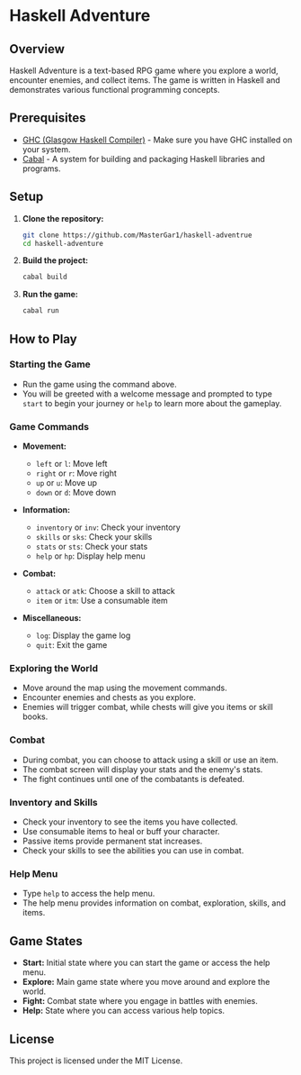 # Haskell Adventure

## Overview
Haskell Adventure is a text-based RPG game where you explore a world, encounter enemies, and collect items. The game is written in Haskell and demonstrates various functional programming concepts.

## Prerequisites
- [GHC (Glasgow Haskell Compiler)](https://www.haskell.org/ghc/) - Make sure you have GHC installed on your system.
- [Cabal](https://www.haskell.org/cabal/) - A system for building and packaging Haskell libraries and programs.

## Setup
1. **Clone the repository:**
    ```sh
    git clone https://github.com/MasterGar1/haskell-adventrue
    cd haskell-adventure
    ```

2. **Build the project:**
    ```sh
    cabal build
    ```

3. **Run the game:**
    ```sh
    cabal run
    ```

## How to Play
### Starting the Game
- Run the game using the command above.
- You will be greeted with a welcome message and prompted to type `start` to begin your journey or `help` to learn more about the gameplay.

### Game Commands
- **Movement:**
  - `left` or `l`: Move left
  - `right` or `r`: Move right
  - `up` or `u`: Move up
  - `down` or `d`: Move down

- **Information:**
  - `inventory` or `inv`: Check your inventory
  - `skills` or `sks`: Check your skills
  - `stats` or `sts`: Check your stats
  - `help` or `hp`: Display help menu

- **Combat:**
  - `attack` or `atk`: Choose a skill to attack
  - `item` or `itm`: Use a consumable item

- **Miscellaneous:**
  - `log`: Display the game log
  - `quit`: Exit the game

### Exploring the World
- Move around the map using the movement commands.
- Encounter enemies and chests as you explore.
- Enemies will trigger combat, while chests will give you items or skill books.

### Combat
- During combat, you can choose to attack using a skill or use an item.
- The combat screen will display your stats and the enemy's stats.
- The fight continues until one of the combatants is defeated.

### Inventory and Skills
- Check your inventory to see the items you have collected.
- Use consumable items to heal or buff your character.
- Passive items provide permanent stat increases.
- Check your skills to see the abilities you can use in combat.

### Help Menu
- Type `help` to access the help menu.
- The help menu provides information on combat, exploration, skills, and items.

## Game States
- **Start:** Initial state where you can start the game or access the help menu.
- **Explore:** Main game state where you move around and explore the world.
- **Fight:** Combat state where you engage in battles with enemies.
- **Help:** State where you can access various help topics.

## License
This project is licensed under the MIT License.
